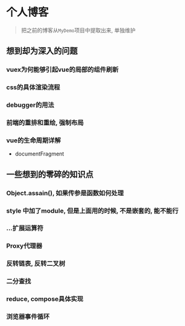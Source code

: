 # 个人博客

> 把之前的博客从`MyDemo`项目中提取出来, 单独维护

## 想到却为深入的问题

### vuex为何能够引起vue的局部的组件刷新

### css的具体渲染流程

### debugger的用法

### 前端的重排和重绘, 强制布局

### vue的生命周期详解

* documentFragment

## 一些想到的零碎的知识点

### Object.assain(), 如果传参是函数如何处理

### style 中加了module, 但是上面用的时候, 不是嵌套的, 能不能行

### ...扩展运算符

### Proxy代理器

### 反转链表, 反转二叉树

### 二分查找

### reduce, compose具体实现

### 浏览器事件循环